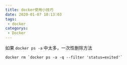 ```yaml
---
title: docker使用小技巧
date: 2020-01-07 10:13:03
tags:
 - docker
categorys: 
 - Docker
---
```

如果 `docker ps -a` 中太多，一次性删除方法
```shell
docker rm `docker ps -a -q --filter 'status=exited'`
```